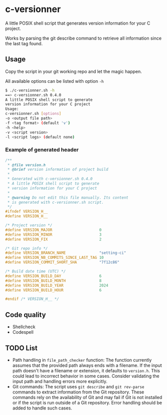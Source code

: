 # c-versionner

A little POSIX shell script that generates version information for your C project.

Works by parsing the git describe command to retrieve all information since the last tag found.

## Usage

Copy the script in your git working repo and let the magic happen.

All available options can be listed with option `-h`

~~~sh
$ ./c-versionner.sh -h
==> c-versionner.sh 0.4.0
A little POSIX shell script to generate
version information for your C project
Usage:
c-versionner.sh [options]
-o <output file path>
-f <tag format> (default 'v')
-h <help>
-v <script version>
-l <script logs> (default none)
~~~

### Example of generated header

~~~c
/**
 * @file version.h
 * @brief version information of project build
 *
 * Generated with c-versionner.sh 0.4.0
 * A little POSIX shell script to generate
 * version information for your C project
 *
 * @warning Do not edit this file manually. Its content
 * is generated with c-versionner.sh script.
 */
#ifndef VERSION_H__
#define VERSION_H__

/* Project version */
#define VERSION_MAJOR                     0
#define VERSION_MINOR                     3
#define VERSION_FIX                       2

/* Git repo info */
#define VERSION_BRANCH_NAME               "setting-ci"
#define VERSION_NB_COMMITS_SINCE_LAST_TAG 10
#define VERSION_COMMIT_SHORT_SHA          "7f12c86"

/* Build date time (UTC) */
#define VERSION_BUILD_DAY                 6
#define VERSION_BUILD_MONTH               8
#define VERSION_BUILD_YEAR                2024
#define VERSION_BUILD_HOUR                6

#endif /* VERSION_H__ */
~~~

## Code quality
- Shellcheck
- Codespell

## TODO List

* Path handling in `file_path_checker` function: The function currently assumes that the provided path always ends with a filename. If the input path doesn't have a filename or extension, it defaults to `version.h`. This could lead to incorrect behavior in some cases. Consider validating the input path and handling errors more explicitly.
* Git commands: The script uses `git describe` and `git rev-parse` commands to extract information from the Git repository. These commands rely on the availability of Git and may fail if Git is not installed or if the script is run outside of a Git repository. Error handling should be added to handle such cases.
